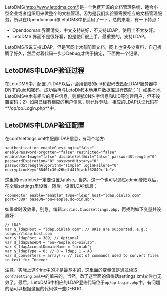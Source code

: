 LetoDMS(http://www.letodms.com/)是一个免费开源的文档管理系统，适合小型企业或者组织用来做整个的文档管理。因为是我们实验室需要相应的文档管理服务，所以在Opendocman和LetoDMS中都适用了一下，总的来看，有一下特点：

*   Opendocman:界面清爽，中文支持较好，不支持LDAP，使用上不太友好。
*   LetoDMS:界面不是很好看，但是使用很上手，最重要的，支持LDAP。

LetoDMS虽说支持LDAP，但是官网上木有配置文档，网上也没多少资料，自己折腾了好久，然后对着代码一步步Debug,才终于搞定，下面做一个记录。

<!--more-->

## LetoDMS中LDAP验证过程

在LetoDMS中，配置了LDAP以后，会用登陆的uid和密码去匹配LDAP服务器中DN下的uid和密码，成功后再与LetoDMS本地用户数据库进行匹配：1）如果本地LetoDMS中木有相应的用户信息，则根据CN名字信息和UID等创建用户，但不设置密码；2）如果已经有相应的用户信息，则允许登陆，相应的LDAP认证代码在**/op/op.Login.php**中。

## LetoDMS中LDAP验证配置

在conf/settings.xml中配置LDAP信息，有两个地方:

    <authentication enableGuestLogin="false" enablePasswordForgotten="false" restricted="false" enableUserImage="false" disableSelfEdit="false" passwordStrength="0" passwordExpiration="0" passwordHistory="0" passwordStrengthAlgorithm="simple" loginFailure="0" encryptionKey="88401c30b26bdf44f0facbf62849cf1e">  
    

这里的restricted一定要设置为false。当然，这一个也可以通过admin登陆以后，在全局settings里设置。随后，设置LDAP信息：

    <connector enable="enable" type="ldap" host="ldap.oinlab.com" port="389" baseDN="ou=People,dc=oinlab">
    

如果此时没效果，别急，编辑`inc/inc.ClassSettings.php`，再找到如下变量并设置好：

    // LDAP
    var $_ldapHost = "ldap.oinlab.com"; // URIs are supported, e.g.: ldaps://ldap.host.com
    var $_ldapPort = 389; // Optional.
    var $_ldapBaseDN = "ou=People,dc=oinlab";
    var $_ldapAccountDomainName = "oinlab";
    var $_ldapType = 0; // 0 = ldap; 1 = AD
    var $_converters = array(); // list of commands used to convert files to text for Indexer
    

注意，实际上这个inc中的才是最基本的，这里面的变量值是通过读取`conf/setting.xml`中的值来的，当然，改了这里面的值得话settings.xml文件也无效了。最后，LetoDMS中相应的LDAP登陆代码位于`op/op.Login.php`中，有问题的话可以根据这里的代码做一些DEBUG.

